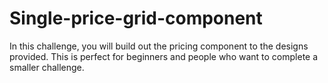 # Single-price-grid-component
In this challenge, you will build out the pricing component to the designs provided. This is perfect for beginners and people who want to complete a smaller challenge.
